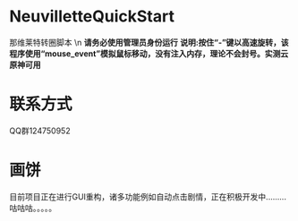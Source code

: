 # NeuvilletteQuickStart
那维莱特转圈脚本 \n
**请务必使用管理员身份运行**
**说明:按住“-”键以高速旋转，该程序使用“mouse_event”模拟鼠标移动，没有注入内存，理论不会封号。实测云原神可用**

# 联系方式
QQ群124750952

# 画饼
目前项目正在进行GUI重构，诸多功能例如自动点击剧情，正在积极开发中.........
咕咕咕。。。。。
